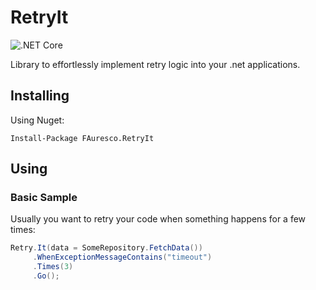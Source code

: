 # RetryIt
![.NET Core](https://github.com/fauresco/retryit/workflows/.NET%20Core/badge.svg)

Library to effortlessly implement retry logic into your .net applications.

## Installing

Using Nuget:

    Install-Package FAuresco.RetryIt
    
## Using

### Basic Sample

Usually you want to retry your code when something happens for a few times:

```cs
Retry.It(data = SomeRepository.FetchData())
     .WhenExceptionMessageContains("timeout")
     .Times(3)
     .Go();
```
